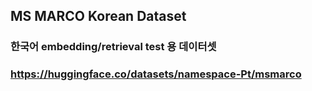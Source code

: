 ## MS MARCO Korean Dataset
### 한국어 embedding/retrieval test 용 데이터셋
### https://huggingface.co/datasets/namespace-Pt/msmarco
